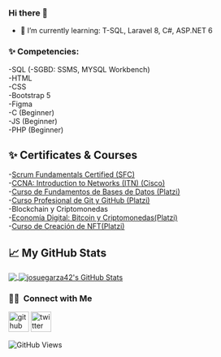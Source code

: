 ### Hi there 👋

- 🌱 I’m currently learning: T-SQL, Laravel 8, C#, ASP.NET 6

### ✨ Competencies: 
-SQL (-SGBD: SSMS, MYSQL Workbench) <br>
-HTML <br>
-CSS <br>
-Bootstrap 5 <br>
-Figma <br>
-C (Beginner) <br>
-JS (Beginner) <br>
-PHP (Beginner)

## ✨ Certificates & Courses
-[Scrum Fundamentals Certified (SFC) ](https://c46e136a583f7e334124-ac22991740ab4ff17e21daf2ed577041.ssl.cf1.rackcdn.com/Certificate/ScrumFundamentalsCertified-JosueIsraelGarza-914236.pdf)<br>
 -[CCNA: Introduction to Networks (ITN) (Cisco)](https://www.credly.com/badges/985cc9d4-b93b-4d70-96ac-9a9e61c54b2b/public_url) <br>
 -[Curso de Fundamentos de Bases de Datos (Platzi)](https://platzi.com/p/josuegarza42/curso/1566-bd/diploma/detalle/) <br>
 -[Curso Profesional de Git y GitHub (Platzi)](https://platzi.com/p/josuegarza42/curso/1557-git-github/diploma/detalle/)<br>
 -Blockchain y Criptomonedas<br>
  -[Economía Digital: Bitcoin y Criptomonedas(Platzi)](https://platzi.com/p/josuegarza42/curso/2452-economia-digital/diploma/detalle/)<br>
  -[Curso de Creación de NFT(Platzi)](https://platzi.com/p/josuegarza42/curso/2377-nfts/diploma/detalle/)<br>
  
 

## &#x1f4c8; My GitHub Stats

<a href="https://github.com/josuegarza42/josuegarza42">
  <img align="center" src="https://github-readme-stats.vercel.app/api/top-langs/?username=josuegarza42&title_color=ffffff&text_color=c9cacc&icon_color=2bbc8a&bg_color=1d1f21"/>
</a>

<a href="https://github.com/josuegarza42/josuegarza42">
  <img align="center" src="https://github-readme-stats.vercel.app/api?username=josuegarza42&show_icons=true&line_height=27&count_private=true&title_color=ffffff&text_color=c9cacc&icon_color=2bbc8a&bg_color=1d1f21" alt="josuegarza42's GitHub Stats" />
</a>

<!--- [![trophy](https://github-profile-trophy.vercel.app/?username=josuegarza42&theme=gruvbox&row=1&column=7)](https://github.com/ryo-ma/github-profile-trophy) -->

### 🤝🏻 &nbsp;Connect with Me

 [<img src='https://cdn.jsdelivr.net/npm/simple-icons@3.0.1/icons/github.svg' alt='github' height='40'>](https://github.com/Devsthink) 
 [<img src='https://cdn.jsdelivr.net/npm/simple-icons@3.0.1/icons/twitter.svg' alt='twitter' height='40'>](https://twitter.com/josuegarza42) 
 
 ![GitHub Views](https://komarev.com/ghpvc/?username=josuegarza42&color=2685BF)
